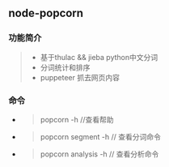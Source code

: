 ## node-popcorn
### 功能简介
> - 基于thulac && jieba python中文分词
> - 分词统计和排序
> - puppeteer 抓去网页内容

### 命令
- > popcorn -h //查看帮助
- > popcorn segment -h // 查看分词命令
- > popcorn analysis -h // 查看分析命令